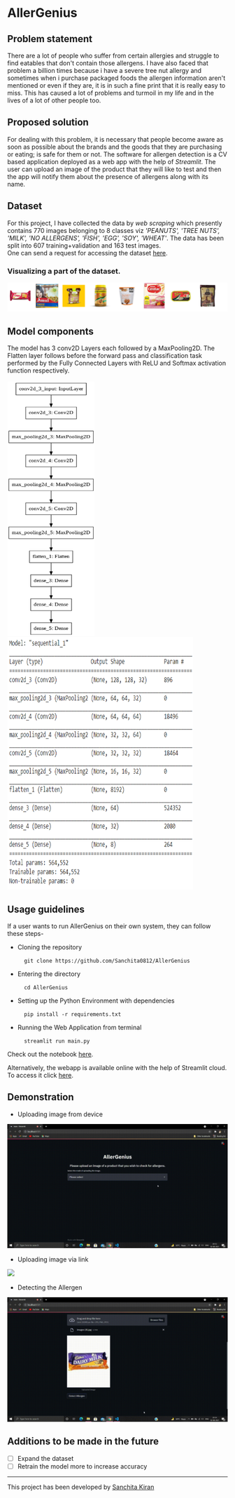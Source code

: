 # AllerGenius
## Problem statement 
There are a lot of people who suffer from certain allergies and struggle to find eatables that don't contain those allergens. I have also faced that problem a billion times because i have a severe tree nut allergy and sometimes when i purchase packaged foods the allergen information aren't mentioned or even if they are, it is in such a fine print that it is really easy to miss. This has caused a lot of problems and turmoil in my life and in the lives of a lot of other people too.

## Proposed solution 
For dealing with this problem, it is necessary that people become aware as soon as possible about the brands and the goods that they are purchasing or eating; is safe for them or not. The software for allergen detection is a CV based application deployed as a web app with the help of *Streamlit*. The user can upload an image of the product that they will like to test and then the app will notify them about the presence of allergens along with its name.

## Dataset
For this project, I have collected the data by *web scraping* which presently contains 770 images belonging to 8 classes viz *'PEANUTS', 'TREE NUTS', 'MILK', 'NO ALLERGENS', 'FISH', 'EGG', 'SOY', 'WHEAT'*. The data has been split into 607 training+validation and 163 test images. <br>
One can  send a request for accessing the dataset <a href= "https://drive.google.com/drive/folders/1tDJpAPi3p5VSeuhVHSeMoAENMuUEsJ1Y?usp=sharing">here</a>.

### Visualizing a part of the dataset.
<img src= "assets/visualize.PNG">

## Model components
The model has 3 conv2D Layers each followed by a MaxPooling2D. The Flatten layer follows before the forward pass and classification task performed by the Fully Connected Layers with ReLU and Softmax activation function respectively. <br> <br>
<img src= "assets/model.png" height= 580 width= 200> <img src= "assets/sequential.PNG" width= 425 height=575>

## Usage guidelines
If a user wants to run AllerGenius on their own system, they can follow these steps-
- Cloning the repository

        git clone https://github.com/Sanchita0812/AllerGenius

- Entering the directory

        cd AllerGenius
        
- Setting up the Python Environment with dependencies

        pip install -r requirements.txt
        
- Running the Web Application from terminal 

        streamlit run main.py 
 
 Check out the notebook <a href= "https://nbviewer.jupyter.org/github/Sanchita0812/AllerGenius/blob/main/Notebook/Allergen%20notebook.ipynb" target= "_blank">here</a>.
 
 Alternatively, the webapp is available online with the help of Streamlit cloud. To access it click <a href= "https://share.streamlit.io/sanchita0812/allergenius/main/main.py">here</a>.
        
## Demonstration 
- Uploading image from device 

![](assets/Device.gif)

- Uploading image via link

![](assets/Link.gif)

- Detecting the Allergen

![](assets/Detect.gif)

## Additions to be made in the future
-[ ] Expand the dataset
-[ ] Retrain the model more to increase accuracy

<hr>
This project has been developed by <a href= "https://github.com/Sanchita0812">Sanchita Kiran</a>
